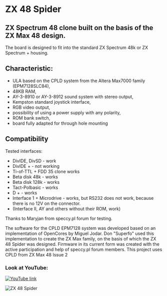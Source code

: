 # ZX 48 Spider
## ZX Spectrum 48 clone built on the basis of the ZX Max 48 design.

The board is designed to fit into the standard ZX Spectrum 48k or ZX Spectrum + housing.

## Characteristic:

* ULA based on the CPLD system from the Altera Max7000 family (EPM7128SLC84),
* 48KB RAM,
* AY-3-8910 or AY-3-8912 sound system with stereo output,
* Kempston standard joystick interface,
* RGB video output,
* possibility of using a power supply with any polarity,
* ROM bank switch,
* board fully adapted for through hole mounting

## Compatibility

Tested interfaces:

* DivIDE, DivSD - work
* DivIDE + - not working
* Ti-of-TTL + FDD 35 clone works
* Beta disk 48k - works
* Beta disk 128k - works
* Tact-Polbasic - works
* D + - works
* Interface 1 + Microdrive - works, but RS232 does not work, because there is no 12V on the connector.
* (Interface II, AY and others without their ROM, work)

Thanks to Maryjan from speccy.pl forum for testing.

The software for the CPLD EPM7128 system was developed based on an implementation of OpenCores by Miguel Jodar. Don "Superfo" used this implementation to create the ZX Max family, on the basis of which the ZX 48 Spider was designed. Firmware in its current form was created with the active participation and help of speccy.pl forum members. This project uses CPLD from ZX Max 48 Issue 2

### Look at YouTube:
[![YouTube link](https://img.youtube.com/vi/qaBD1FU5c1k/0.jpg)](https://www.youtube.com/watch?v=qaBD1FU5c1k)

![ZX 48 Spider](/photos/zx48spider_rev1_1_small.jpg)